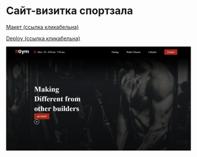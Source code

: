 # Сайт-визитка спортзала

[Макет (ссылка кликабельна)](https://www.figma.com/file/tNnSnTbzhvXwgfKqLplV4n/rGYm-(Copy)?type=design&node-id=0-1&mode=design&t=9CC75xHlnllisT6D-0)

[Deploy (ссылка кликабельна)](https://yrgenius.github.io/Site_Sport_Club_GYM/)


![](./app/images/demo.png)